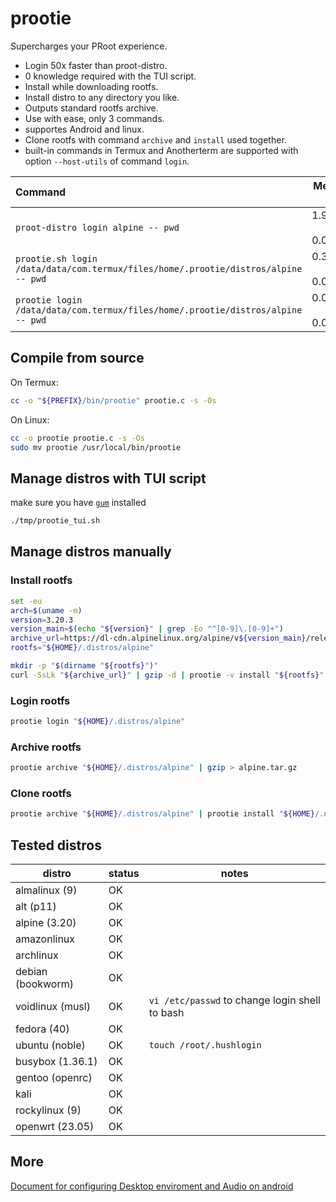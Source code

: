 # prootie

Supercharges your PRoot experience.

- Login 50x faster than proot-distro.
- 0 knowledge required with the TUI script.
- Install while downloading rootfs.
- Install distro to any directory you like.
- Outputs standard rootfs archive.
- Use with ease, only 3 commands.
- supportes Android and linux.
- Clone rootfs with command `archive` and `install` used together.
- built-in commands in Termux and Anotherterm are supported with option `--host-utils` of command `login`.

| Command                                                                            |      Mean [s] | Min [s] | Max [s] |      Relative |
| :--------------------------------------------------------------------------------- | ------------: | ------: | ------: | ------------: |
| `proot-distro login alpine -- pwd`                                                 | 1.999 ± 0.046 |   1.892 |   2.074 | 50.40 ± 10.03 |
| `prootie.sh login /data/data/com.termux/files/home/.prootie/distros/alpine -- pwd` | 0.337 ± 0.023 |   0.307 |   0.387 |   8.51 ± 1.78 |
| `prootie login /data/data/com.termux/files/home/.prootie/distros/alpine -- pwd`    | 0.040 ± 0.008 |   0.027 |   0.067 |          1.00 |

## Compile from source

On Termux:

```sh
cc -o "${PREFIX}/bin/prootie" prootie.c -s -Os
```

On Linux:

```sh
cc -o prootie prootie.c -s -Os
sudo mv prootie /usr/local/bin/prootie
```

## Manage distros with TUI script

make sure you have [`gum`](https://github.com/charmbracelet/gum) installed

```sh
./tmp/prootie_tui.sh
```

## Manage distros manually

### Install rootfs

```sh
set -eu
arch=$(uname -m)
version=3.20.3
version_main=$(echo "${version}" | grep -Eo "^[0-9]\.[0-9]+")
archive_url=https://dl-cdn.alpinelinux.org/alpine/v${version_main}/releases/${arch}/alpine-minirootfs-${version}-${arch}.tar.gz
rootfs="${HOME}/.distros/alpine"

mkdir -p "$(dirname "${rootfs}")"
curl -SsLk "${archive_url}" | gzip -d | prootie -v install "${rootfs}"
```

### Login rootfs

```sh
prootie login "${HOME}/.distros/alpine"
```

### Archive rootfs

```sh
prootie archive "${HOME}/.distros/alpine" | gzip > alpine.tar.gz
```

### Clone rootfs

```sh
prootie archive "${HOME}/.distros/alpine" | prootie install "${HOME}/.distros/alpine2"
```

## Tested distros

| distro            | status | notes                                          |
| ----------------- | ------ | ---------------------------------------------- |
| almalinux (9)     | OK     |                                                |
| alt (p11)         | OK     |                                                |
| alpine (3.20)     | OK     |                                                |
| amazonlinux       | OK     |                                                |
| archlinux         | OK     |                                                |
| debian (bookworm) | OK     |                                                |
| voidlinux (musl)  | OK     | `vi /etc/passwd` to change login shell to bash |
| fedora (40)       | OK     |                                                |
| ubuntu (noble)    | OK     | `touch /root/.hushlogin`                       |
| busybox (1.36.1)  | OK     |                                                |
| gentoo (openrc)   | OK     |                                                |
| kali              | OK     |                                                |
| rockylinux (9)    | OK     |                                                |
| openwrt (23.05)   | OK     |                                                |

## More

[Document for configuring Desktop enviroment and Audio on android](doc.md)
